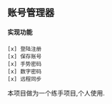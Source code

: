 
##  账号管理器

####  实现功能

    [x] 登陆注册
    [x] 保存账号
    [x] 手势密码
    [x] 数字密码
    [x] 远程同步







   本项目做为一个练手项目,个人使用.

